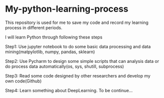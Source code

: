 # My-python-learning-process
This repository is used for me to save my code and record my learning process in different periods.

I will learn Python through following these steps

Step1: Use jupyter notebook to do some basic data processing and data mining(matpylotlib, numpy, pandas, sklearn)

Step2: Use Pycharm to design some simple scripts that can analysis data or do process data automatically(os, sys, shutill, subprocess)

Step3: Read some code designed by other researchers and develop my own code(Github)

Step4: Learn something about DeepLearning.
To be continue...
